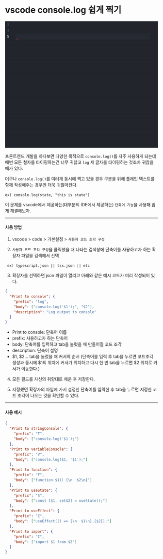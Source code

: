# vscode console.log 쉽게 찍기

<img src="./demo.gif">

프론트엔드 개발을 하다보면 다양한 목적으로 `console.log()`를 자주 사용하게 되는데 매번 모든 철자를 타이핑하는건 너무 귀찮고 `log` 세 글자를 타이핑하는 것조차 귀찮을 때가 있다.

더구나 `console.log()`를 여러개 동시에 찍고 있을 경우 구분을 위해 플레인 텍스트를 함께 작성해주는 경우엔 더욱 귀찮아진다.

`ex) console.log(state, "this is state")`

이 문제를 vscode에서 제공하는(대부분의 IDE에서 제공하는) `단축어 기능`을 사용해 쉽게 해결해보자.

---

#### **사용 방법**

1. vscode > code > 기본설정 > `사용자 코드 조각 구성`

2. `사용자 코드 조각 구성`을 클릭했을 때 나타는 검색창에 단축어를 사용하고자 하는 확장자 파일을 검색해서 선택

` ex) typescript.json || tsx.json || etc`

3. 확장자를 선택하면 json 파일이 열리고 아래와 같은 예시 코드가 미리 작성되어 있다.

```json
{
  "Print to console": {
    "prefix": "log",
    "body": ["console.log('$1');", "$2"],
    "description": "Log output to console"
  }
}
```

- Print to console: 단축어 이름
- prefix: 사용하고자 하는 단축어
- body: 단축어를 입력하고 tab을 눌렀을 때 만들어질 코드 조각
- description: 단축어 설명
- $1, $2... tab을 눌렀을 때 커서의 순서 (단축어를 입력 후 tab을 누르면 코드조각 생성과 동시에 $1의 위치에 커서가 위치하고 다시 한 번 tab을 누르면 $2 위치로 커서가 이동한다.)

4. 모든 필드를 자신의 취향대로 채운 후 저장한다.

5. 지정했던 확장자의 파일에 가서 설정한 단축어를 입력한 후 tab을 누르면 지정한 코드 조각이 나오는 것을 확인할 수 있다.

---

#### **사용 예시**

```json
{
  "Print to stringConsole": {
    "prefix": "T",
    "body": ["console.log('$1');"]
  },
  "Print to variableConsole": {
    "prefix": "V",
    "body": ["console.log($1, '$1');"]
  },
  "Print to function": {
    "prefix": "F",
    "body": ["function $1() {\n  $2\n}"]
  },
  "Print to useState": {
    "prefix": "S",
    "body": ["const [$1, set$2] = useState();"]
  },
  "Print to useEffect": {
    "prefix": "E",
    "body": ["useEffect(() => {\n  $1\n},[$2]);"]
  },
  "Print to import": {
    "prefix": "I",
    "body": ["import $1 from $2"]
  }
}
```
